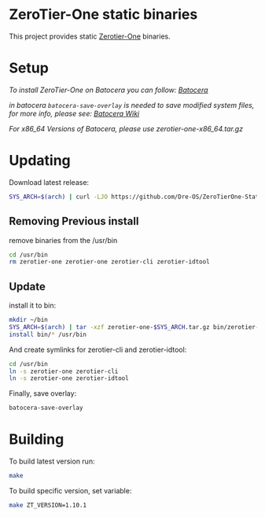 # ZeroTier-One static binaries
This project provides static [Zerotier-One](https://github.com/zerotier/ZeroTierOne) binaries.

# Setup
*To install ZeroTier-One on Batocera you can follow: [Batocera](Batocera.md)*

*in batocera `batocera-save-overlay` is needed to save modified system files, for more info, please see: [Batocera Wiki](https://wiki.batocera.org/modify_the_system_while_it_s_running)*

*For x86_64 Versions of Batocera, please use zerotier-one-x86_64.tar.gz*

# Updating
Download latest release:
```sh
SYS_ARCH=$(arch) | curl -LJO https://github.com/Dre-OS/ZeroTierOne-Static-Batocera/releases/latest/download/zerotier-one-$SYS_ARCH.tar.gz
```
## Removing Previous install
remove binaries from the /usr/bin
```sh
cd /usr/bin
rm zerotier-one zerotier-one zerotier-cli zerotier-idtool

```
## Update
install it to bin:
```sh
mkdir ~/bin
SYS_ARCH=$(arch) | tar -xzf zerotier-one-$SYS_ARCH.tar.gz bin/zerotier-one -C ./bin
install bin/* /usr/bin
```

And create symlinks for zerotier-cli and zerotier-idtool:
```sh
cd /usr/bin
ln -s zerotier-one zerotier-cli
ln -s zerotier-one zerotier-idtool
```

Finally, save overlay:
```sh
batocera-save-overlay
```

# Building
To build latest version run:
```sh
make
```
To build specific version, set variable:
```sh
make ZT_VERSION=1.10.1
```

